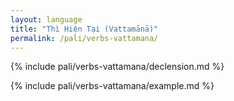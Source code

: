 ```yaml
---
layout: language
title: "Thì Hiện Tại (Vattamānā)"
permalink: /pali/verbs-vattamana/
---
```


{% include pali/verbs-vattamana/declension.md %}

{% include pali/verbs-vattamana/example.md %}